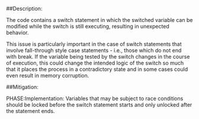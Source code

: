 ##Description:

The code contains a switch statement in which the switched variable can be modified while the switch is still executing, resulting in unexpected behavior.

This issue is particularly important in the case of switch statements that involve fall-through style case statements - i.e., those which do not end with break. If the variable being tested by the switch changes in the course of execution, this could change the intended logic of the switch so much that it places the process in a contradictory state and in some cases could even result in memory corruption.

##Mitigation:


PHASE:Implementation:
Variables that may be subject to race conditions should be locked before the switch statement starts and only unlocked after the statement ends.

